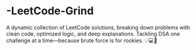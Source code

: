 # -LeetCode-Grind
A dynamic collection of LeetCode solutions, breaking down problems with clean code, optimized logic, and deep explanations. Tackling DSA one challenge at a time—because brute force is for rookies. 💡💻🚀
